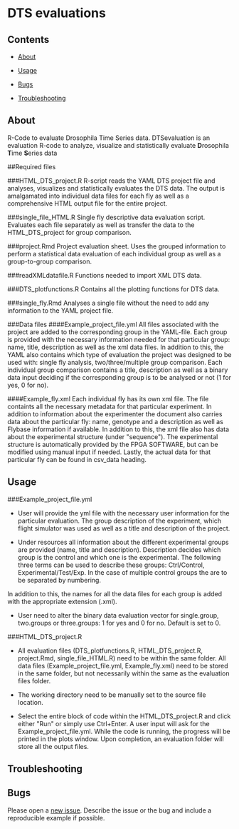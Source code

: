 # DTS evaluations


## Contents

- [About](#about)

- [Usage](#usage)
- [Bugs](#bugs)
- [Troubleshooting](#troubleshooting)





## About
R-Code to evaluate Drosophila Time Series data.
DTSevaluation is an evaluation R-code to analyze, visualize and statistically evaluate  **D**rosophila **T**ime **S**eries data


##Required files

###HTML_DTS_project.R
R-script reads the YAML DTS project file and analyses, visualizes and statistically evaluates the DTS data. The output is amalgamated into individual data files for each fly as well as a comprehensive HTML output file for the entire project. 

###single_file_HTML.R
Single fly descriptive data evaluation script. Evaluates each file separately as well as transfer the data to the HTML_DTS_project for group comparison.

###project.Rmd
Project evaluation sheet. Uses the grouped information to perform a statistical data evaluation of each individual group as well as a group-to-group comparison. 

###readXMLdatafile.R
Functions needed to import XML DTS data.

###DTS_plotfunctions.R
Contains all the plotting functions for DTS data.

###single_fly.Rmd
Analyses a single file without the need to add any information to the YAML project file. 

###Data files
####Example_project_file.yml
All files associated with the project are added to the corresponding group in the YAML-file. Each group is provided with the necessary information needed for that particular group: name, title, description as well as the xml data files. In addition to this, the YAML also contains which type of evaluation the project was designed to be used with: single fly analysis, two/three/multiple group comparison. Each individual group comparison contains a title, description as well as a binary data input deciding if the corresponding group is to be analysed or not (1 for yes, 0 for no). 

####Example_fly.xml
Each individual fly has its own xml file. The file containts all the necessary metadata for that particular experiment. In addition to information about the experimenter the document also carries data about the particular fly: name, genotype and a description as well as Flybase information if available. In addition to this, the xml file also has data about the experimental structure (under "sequence"). The experimental structure is automatically provided by the FPGA SOFTWARE, but can be modified using manual input if needed. Lastly, the actual data for that particular fly can be found in csv_data heading.    

## Usage
###Example_project_file.yml
- User will provide the yml file with the necessary user information for the particular evaluation. The group description of the experiment, which flight simulator was used as well as a title and description of the project.

- Under resources all information about the different experimental groups are provided (name, title and description). Description decides which group is the control and which one is the experimental. The following three terms can be used to describe these groups: Ctrl/Control, Experimental/Test/Exp. In the case of multiple control groups the are to be separated by numbering. 

In addition to this, the names for all the data files for each group is added with the appropriate extension (.xml). 

- User need to alter the binary data evaluation vector for single.group, two.groups or three.groups: 1 for yes and 0 for no. Default is set to 0. 

###HTML_DTS_project.R
- All evaluation files (DTS_plotfunctions.R, HTML_DTS_project.R, project.Rmd, single_file_HTML.R) need to be within the same folder. All data files (Example_project_file.yml, Example_fly.xml) need to be stored in the same folder, but not necessarily within the same as the evaluation files folder.

- The working directory need to be manually set to the source file location.

- Select the entire block of code within the HTML_DTS_project.R and click either "Run" or simply use Ctrl+Enter. A user input will ask for the Example_project_file.yml. While the code is running, the progress will be printed in the plots window. Upon completion, an evaluation folder will store all the output files.  

## Troubleshooting
## Bugs

Please open a [new issue](https://github.com/brembslab/DTSevaluations/issues/new). Describe the issue or the bug and include a reproducible example if possible.

